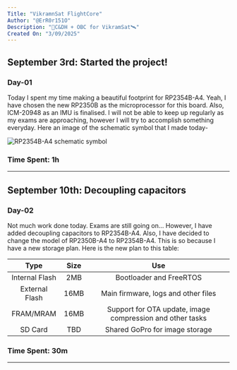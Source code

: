 ```yaml
---
Title: "VikramnSat FlightCore"
Author: "@ErR0r151O"
Description: "🚀C&DH + OBC for VikramSat🛰️"
Created On: "3/09/2025"
---
```


## September 3rd: Started the project!
### Day-01

Today I spent my time making a beautiful footprint for RP2354B-A4. Yeah, I have chosen the new RP2350B as the microprocessor for this board. Also, ICM-20948 as an IMU is finalised. I will not be able to keep up regularly as my exams are approaching, however I will try to accomplish something everyday. Here an image of the schematic symbol that I made today- 

![RP2354B-A4 schematic symbol](https://github.com/user-attachments/assets/a033ed5c-6ef1-456e-9733-cec55a5d3120)

### Time Spent: 1h

---

## September 10th: Decoupling capacitors
### Day-02

Not much work done today. Exams are still going on... However, I have added decoupling capacitors to RP2354B-A4. Also, I have decided to change the model of RP2350B-A4 to RP2354B-A4. This is so because I have a new storage plan. Here is the new plan to this table:

|    **Type**    | **Size** |                          **Use**                          |
|:--------------:|:--------:|:---------------------------------------------------------:|
| Internal Flash | 2MB      | Bootloader and FreeRTOS                                   |
| External Flash | 16MB     | Main firmware, logs and other files                       |
| FRAM/MRAM      | 16MB     | Support for OTA update, image compression and other tasks |
| SD Card        | TBD      | Shared GoPro for image storage                            |

### Time Spent: 30m

---

